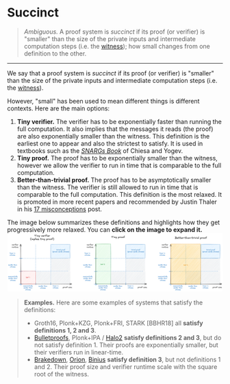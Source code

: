 # Succinct

> *Ambiguous.* A proof system is *succinct* if its proof (or verifier) is "smaller" than the size of the private inputs and intermediate computation steps (i.e. the [witness](./witness.md)); how small changes from one definition to the other.

---

We say that a proof system is *succinct* if its proof (or verifier) is "smaller" than the size of the private inputs and intermediate computation steps (i.e. the [witness](./witness.md)). 

However, "small" has been used to mean different things is different contexts.
Here are the main options:
1. **Tiny verifier.** The verifier has to be exponentially faster than running the full computation.
It also implies that the messages it reads (the proof) are also exponentially smaller than the witness.
This definition is the earliest one to appear and also the strictest to satisfy.
It is used in textbooks such as the [*SNARGs Book*](http://snargsbook.org) of Chiesa and Yogev.
2. **Tiny proof.** The proof has to be exponentially smaller than the witness, however we allow the verifier to run in time that is comparable to the full computation.
3. **Better-than-trivial proof.** The proof has to be asymptotically smaller than the witness.
The verifier is still allowed to run in time that is comparable to the full computation. This definition is the most relaxed. It is promoted in more recent papers and recommended by Justin Thaler in his [17 misconceptions](https://a16zcrypto.com/posts/article/17-misconceptions-about-snarks/#section--3) post.

The image below summarizes these definitions and highlights how they get progressively more relaxed. You can **click on the image to expand it.**
[![](../images/succinct.png)](../images/succinct.png)

> **Examples.**
> Here are some examples of systems that satisfy the definitions:
> - Groth16, Plonk+KZG, Plonk+FRI, STARK [BBHR18] all **satisfy definitions 1, 2 and 3**.
> - [Bulletproofs](https://ieeexplore.ieee.org/abstract/document/8418611), Plonk+IPA / [Halo2](https://github.com/zcash/halo2) **satisfy definitions 2 and 3**, but do not satisfy definition 1. Their proofs are exponentially smaller, but their verifiers run in linear-time.
> - [Brakedown](https://eprint.iacr.org/2021/1043), [Orion](https://eprint.iacr.org/2022/1010), [Binius](https://github.com/IrreducibleOSS/binius) **satisfy definition 3**, but not definitions 1 and 2. Their proof size and verifier runtime scale with the square root of the witness.
